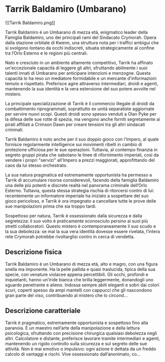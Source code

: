 
# Tarrik Baldamiro (Umbarano)

![[Tarrik Baldamiro.png]]

Tarrik Baldamiro è un Umbarano di mezza età, enigmatico leader della Famiglia Baldamiro, uno dei principali rami del Sindacato Crymorah. Opera dalla stazione orbitale di Kwenn, una struttura nota per i traffici ambigui che si svolgono lontano da occhi indiscreti, situata strategicamente al confine tra l’Orlo Esterno e le regioni più centrali.

Nato e cresciuto in un ambiente altamente competitivo, Tarrik ha affinato un'eccezionale capacità di leggere gli altri, sfruttando abilmente i suoi talenti innati di Umbarano per anticipare intenzioni e menzogne. Questa capacità lo ha reso un mediatore formidabile e un mercante d'informazioni temuto e rispettato. Preferisce agire attraverso intermediari, droidi e agenti, mantenendo la sua identità e la vera estensione del suo potere avvolte nel mistero.

La principale specializzazione di Tarrik è il commercio illegale di droidi da combattimento riprogrammati, soprattutto ex unità separatiste aggiornate per servire nuovi scopi. Questi droidi sono spesso venduti a Olan Pyke per la difesa delle sue rotte di spezia, ma vengono anche forniti segretamente ai pirati affiliati a Crimson Dawn per creare tensioni tra gli altri sindacati criminali.

Tarrik Baldamiro è noto anche per il suo doppio gioco con l'Impero, al quale fornisce regolarmente intelligence sui movimenti ribelli in cambio di protezione ufficiosa per le sue operazioni. Tuttavia, al contempo finanzia in segreto gruppi pirata che sabotano le linee di rifornimento imperiali, così da vendere i propri "servizi" all'Impero a prezzi maggiorati, approfittando del caos da lui stesso orchestrato.

La sua natura pragmatica ed estremamente opportunista ha permesso a Tarrik di accumulare risorse considerevoli, facendo della famiglia Baldamiro una delle più potenti e discrete realtà nel panorama criminale dell’Orlo Esterno. Tuttavia, questa stessa strategia rischia di ritorcersi contro di lui: recentemente un informatore imperiale ha iniziato a sospettare del suo gioco pericoloso, e Tarrik è ora impegnato a cancellare tutte le prove delle sue manipolazioni prima che sia troppo tardi.

Sospettoso per natura, Tarrik è ossessionato dalla sicurezza e dalla segretezza: il suo volto è praticamente sconosciuto persino ai suoi più stretti collaboratori. Questo mistero è contemporaneamente il suo scudo e la sua debolezza: se mai la sua vera identità dovesse essere rivelata, l’intera rete Crymorah potrebbe rivoltarglisi contro in cerca di vendetta.

## Descrizione fisica

Tarrik Baldamiro è un Umbarano di mezza età, alto e magro, con una figura snella ma imponente. Ha la pelle pallida e quasi traslucida, tipica della sua specie, con venature violacee appena percettibili. Gli occhi, profondi e inquietanti, hanno un’iride bianca che brilla leggermente, donandogli uno sguardo penetrante e alieno. Indossa sempre abiti eleganti e sobri dai colori scuri, coperti spesso da ampi mantelli con cappucci che gli nascondono gran parte del viso, contribuendo al mistero che lo circond...

## Descrizione caratteriale

Tarrik è pragmatico, estremamente opportunista e sospettoso fino alla paranoia. È un maestro nell’arte della manipolazione e della lettura psicologica, sfruttando con precisione chirurgica qualsiasi debolezza negli altri. Calcolatore e distante, preferisce lavorare tramite intermediari e agenti, mantenendo un rigido controllo sulla sicurezza e sul segreto delle sue attività. Non è mai emotivo o impulsivo: ogni azione è dettata da un freddo calcolo di vantaggi e rischi. Vive ossessionato dall’anonimato, co...
